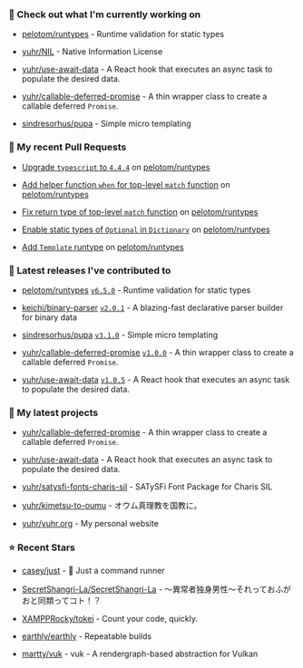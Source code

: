 ### 👷 Check out what I'm currently working on



- [pelotom/runtypes](https://github.com/pelotom/runtypes) - Runtime validation for static types

- [yuhr/NIL](https://github.com/yuhr/NIL) - Native Information License

- [yuhr/use-await-data](https://github.com/yuhr/use-await-data) - A React hook that executes an async task to populate the desired data.

- [yuhr/callable-deferred-promise](https://github.com/yuhr/callable-deferred-promise) - A thin wrapper class to create a callable deferred `Promise`.

- [sindresorhus/pupa](https://github.com/sindresorhus/pupa) - Simple micro templating

### 🔨 My recent Pull Requests



- [Upgrade `typescript` to `4.4.4`](https://github.com/pelotom/runtypes/pull/288) on [pelotom/runtypes](https://github.com/pelotom/runtypes)

- [Add helper function `when` for top-level `match` function](https://github.com/pelotom/runtypes/pull/285) on [pelotom/runtypes](https://github.com/pelotom/runtypes)

- [Fix return type of top-level `match` function](https://github.com/pelotom/runtypes/pull/283) on [pelotom/runtypes](https://github.com/pelotom/runtypes)

- [Enable static types of `Optional` in `Dictionary`](https://github.com/pelotom/runtypes/pull/281) on [pelotom/runtypes](https://github.com/pelotom/runtypes)

- [Add `Template` runtype](https://github.com/pelotom/runtypes/pull/279) on [pelotom/runtypes](https://github.com/pelotom/runtypes)

### 🔭 Latest releases I've contributed to



- [pelotom/runtypes](https://github.com/pelotom/runtypes) [`v6.5.0`](https://github.com/pelotom/runtypes/releases/tag/v6.5.0) - Runtime validation for static types

- [keichi/binary-parser](https://github.com/keichi/binary-parser) [`v2.0.1`](https://github.com/keichi/binary-parser/releases/tag/v2.0.1) - A blazing-fast declarative parser builder for binary data

- [sindresorhus/pupa](https://github.com/sindresorhus/pupa) [`v3.1.0`](https://github.com/sindresorhus/pupa/releases/tag/v3.1.0) - Simple micro templating

- [yuhr/callable-deferred-promise](https://github.com/yuhr/callable-deferred-promise) [`v1.0.0`](https://github.com/yuhr/callable-deferred-promise/releases/tag/v1.0.0) - A thin wrapper class to create a callable deferred `Promise`.

- [yuhr/use-await-data](https://github.com/yuhr/use-await-data) [`v1.0.5`](https://github.com/yuhr/use-await-data/releases/tag/v1.0.5) - A React hook that executes an async task to populate the desired data.

### 🌱 My latest projects



- [yuhr/callable-deferred-promise](https://github.com/yuhr/callable-deferred-promise) - A thin wrapper class to create a callable deferred `Promise`.

- [yuhr/use-await-data](https://github.com/yuhr/use-await-data) - A React hook that executes an async task to populate the desired data.

- [yuhr/satysfi-fonts-charis-sil](https://github.com/yuhr/satysfi-fonts-charis-sil) - SATySFi Font Package for Charis SIL

- [yuhr/kimetsu-to-oumu](https://github.com/yuhr/kimetsu-to-oumu) - オウム真理教を国教に。

- [yuhr/yuhr.org](https://github.com/yuhr/yuhr.org) - My personal website

### ⭐ Recent Stars



- [casey/just](https://github.com/casey/just) - 🤖 Just a command runner

- [SecretShangri-La/SecretShangri-La](https://github.com/SecretShangri-La/SecretShangri-La) - 〜異常者独身男性〜それっておふがおと同類ってコト！？

- [XAMPPRocky/tokei](https://github.com/XAMPPRocky/tokei) - Count your code, quickly.

- [earthly/earthly](https://github.com/earthly/earthly) - Repeatable builds

- [martty/vuk](https://github.com/martty/vuk) - vuk - A rendergraph-based abstraction for Vulkan